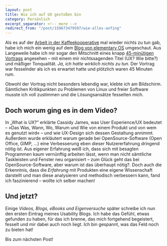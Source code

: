 ```yaml
---
layout: post
title: Wie ich auf UX gestoßen bin
category: Persönlich
excerpt_separator: <!-- more -->
redirect_from: "/post/159673479597/wie-alles-anfing"
---
```


Als es auf der [Arbeit in der Kaffeekooperative](http://impacto-cultural.tumblr.com) mal wieder nichts zu tun gab, habe ich mich ein wenig auf dem [Blog von elementary OS](http://blog.elementary.io/) umgeschaut. Aus Langeweile habe ich mir sogar den Mitschnitt eines knapp [45-minütigen Vortrags](http://blog.elementary.io/post/133806307061/cassidy-james-recently-met-up-with-some-folks-from) angesehen – mit einem mir nichtssagenden Titel (UX? Wie bitte?) und mäßiger Tonqualität. _Ja, ich hatte wirklich nichts zu tun._ Der Vortrag war fesselnder als ich es erwartet hatte und plötzlich waren 45 Minuten rum.

Obwohl der Vortrag nicht besonders lebendig war, klebte ich am Bildschirm. Sämtlichen Kritikpunkten zu Problemen von Linux und freier Software musste ich voll zustimmen und die Lösungsansätze fesselten mich.

## Doch worum ging es in dem Video?
<!-- more -->

In „What is UX?“ erklärte Cassidy James, was User Experience/UX bedeutet – »Das Was, Wann, Wo, Warum und Wie von einem Produkt und von wem es genutzt wird« – und wie UX-Design sich dessen Gestaltung annimmt. Außerdem wurde erkläutert warum gerade bei OpenSource-Software (Open Office, GIMP, ...) eine Verbesserung eben dieser Nutzererfahrung dringend nötig ist. Aus eigener Erfahrung weiß ich, dass sich mit besagten Programmen kaum vernünftig arbeiten lässt, wenn man nicht sämtliche Taskleisten und Fenster neu organisiert – zum Glück geht das bei OpenSource-Software, aber warum ist das überhaupt nötig?. Doch auch die Erkenntnis, dass die _Erfahrung_ mit Produkten eine eigene Wissenschaft darstellt und man diese analysieren und methodisch verbessern kann, fand ich faszinierend – wollte ich selber machen!

## Und jetzt?

Einige _Videos, Blogs, eBooks und Eigenversuche_ später schreibe ich nun den ersten Eintrag meines Usability Blogs. Ich habe das Gefühl, etwas gefunden zu haben, für das ich brenne, das mich fortgehend begeistert, fesselt und mir dabei auch noch liegt. Ich bin gespannt, was das Feld noch zu bieten hat!

Bis zum nächsten Post!
